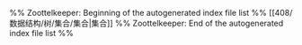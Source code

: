 %% Zoottelkeeper: Beginning of the autogenerated index file list  %%
 [[408/数据结构/树/集合/集合|集合]]
%% Zoottelkeeper: End of the autogenerated index file list  %%
